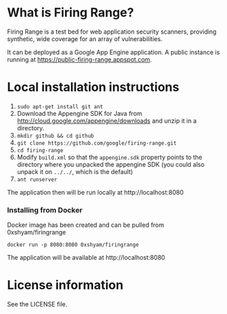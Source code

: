 # What is Firing Range?

Firing Range is a test bed for web application security scanners,
providing synthetic, wide coverage for an array of vulnerabilities.

It can be deployed as a Google App Engine application. A public instance
is running at https://public-firing-range.appspot.com.

# Local installation instructions

1. `sudo apt-get install git ant`
1. Download the Appengine SDK for Java from
   http://cloud.google.com/appengine/downloads and unzip it in a directory.
1. `mkdir github && cd github`
1. `git clone https://github.com/google/firing-range.git`
1. `cd firing-range`
1. Modify `build.xml` so that the `appengine.sdk` property points to the
   directory where you unpacked the appengine SDK (you could also unpack it
   on `../../`, which is the default)
1. `ant runserver`

The application then will be run locally at http://localhost:8080

### Installing from Docker

Docker image has been created and can be pulled from 0xshyam/firingrange

`docker run -p 8080:8080 0xshyam/firingrange`

The application will be available at http://localhost:8080

# License information

See the LICENSE file.

